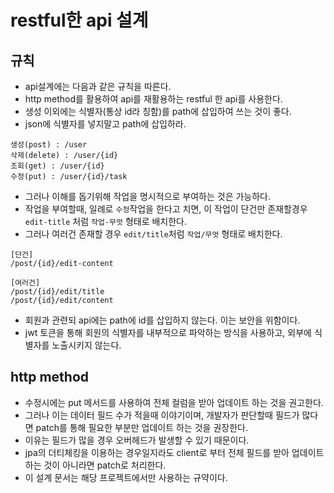 # restful한 api 설계

## 규칙
* api설계에는 다음과 같은 규칙을 따른다.
* http method를 활용하여 api를 재활용하는 restful 한 api를 사용한다.
* 생성 이외에는 식별자(통상 id라 칭함)를 path에 삽입하여 쓰는 것이 좋다.
* json에 식별자를 넣지말고 path에 삽입하라.
```
생성(post) : /user
삭제(delete) : /user/{id}
조회(get) : /user/{id}
수정(put) : /user/{id}/task
```
* 그러나 이해를 돕기위해 작업을 명시적으로 부여하는 것은 가능하다.
* 작업을 부여할때, 일례로 `수정`작업을 한다고 치면, 이 작업이 단건만 존재할경우 `edit-title` 처럼 `작업-무엇` 형태로 배치한다.
* 그러나 여러건 존재할 경우 `edit/title`처럼 `작업/무엇` 형태로 배치한다.
```
[단건]
/post/{id}/edit-content

[여러건]
/post/{id}/edit/title
/post/{id}/edit/content
```
* 회원과 관련되 api에는 path에 id를 삽입하지 않는다. 이는 보안을 위함이다.
* jwt 토큰을 통해 회원의 식별자를 내부적으로 파악하는 방식을 사용하고, 외부에 식별자를 노출시키지 않는다.

## http method
* 수정시에는 put 메서드를 사용하여 전체 컬럼을 받아 업데이트 하는 것을 권고한다.
* 그러나 이는 데이터 필드 수가 적을때 이야기이며, 개발자가 판단할때 필드가 많다면 patch를 통해 필요한 부분만 업데이트 하는 것을 권장한다.
* 이유는 필드가 많을 경우 오버헤드가 발생할 수 있기 때문이다.
* jpa의 더티체킹을 이용하는 경우일지라도 client로 부터 전체 필드를 받아 업데이트 하는 것이 아니라면 patch로 처리한다.
* 이 설계 문서는 해당 프로젝트에서만 사용하는 규약이다.